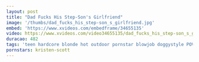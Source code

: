 ```yaml
---
layout: post
title: "Dad Fucks His Step-Son's Girlfriend"
image: '/thumbs/dad_fucks_his_step-son_s_girlfriend.jpg'
embed: 'https://www.xvideos.com/embedframe/34655135'
video: https://www.xvideos.com/video34655135/dad_fucks_his_step-son_s_girlfriend
duracao: 482
tags: 'teen hardcore blonde hot outdoor pornstar blowjob doggystyle POV reality hd stepfather stepdad kristen-scott'
pornstars: kristen-scott
---
```

